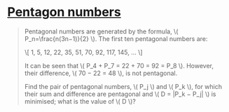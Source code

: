 # [Pentagon numbers](https://projecteuler.net/problem=44)

> Pentagonal numbers are generated by the formula, \\( P_n=\frac{n(3n−1)}{2} \\). The first ten pentagonal numbers are:
> 
> \\[ 1, 5, 12, 22, 35, 51, 70, 92, 117, 145, ... \\]
> 
> It can be seen that \\( P_4 + P_7 = 22 + 70 = 92 = P_8 \\). However, their difference, \\( 70 − 22 = 48 \\), is not pentagonal.
> 
> Find the pair of pentagonal numbers, \\( P_j \\) and \\( P_k \\), for which their sum and difference are pentagonal and \\( D = |P_k − P_j| \\) is minimised; what is the value of \\( D \\)?